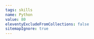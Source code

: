 ```yaml
---
tags: skills
name: Python
value: 80
eleventyExcludeFromCollections: false
sitemapIgnore: true
---
```

